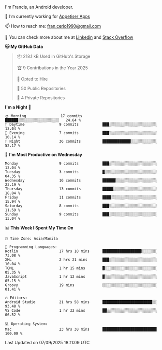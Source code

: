 
I'm Francis, an Android developer.

🔭 I’m currently working for [Appetiser Apps](http://appetiser.com.au)

📫 How to reach me: fran.cerio1990@gmail.com

👀 You can check more about me at [Linkedin](https://www.linkedin.com/in/francerio/) and [Stack Overflow](https://stackoverflow.com/users/1614267/fran-ceriu)



<!--START_SECTION:waka-->
**🐱 My GitHub Data** 

> 📦 218.1 kB Used in GitHub's Storage 
 > 
> 🏆 9 Contributions in the Year 2025
 > 
> 💼 Opted to Hire
 > 
> 📜 50 Public Repositories 
 > 
> 🔑 4 Private Repositories 
 > 
**I'm a Night 🦉** 

```text
🌞 Morning                17 commits          ██████░░░░░░░░░░░░░░░░░░░   24.64 % 
🌆 Daytime                9 commits           ███░░░░░░░░░░░░░░░░░░░░░░   13.04 % 
🌃 Evening                7 commits           ███░░░░░░░░░░░░░░░░░░░░░░   10.14 % 
🌙 Night                  36 commits          █████████████░░░░░░░░░░░░   52.17 % 
```
📅 **I'm Most Productive on Wednesday** 

```text
Monday                   9 commits           ███░░░░░░░░░░░░░░░░░░░░░░   13.04 % 
Tuesday                  3 commits           █░░░░░░░░░░░░░░░░░░░░░░░░   04.35 % 
Wednesday                16 commits          ██████░░░░░░░░░░░░░░░░░░░   23.19 % 
Thursday                 13 commits          █████░░░░░░░░░░░░░░░░░░░░   18.84 % 
Friday                   11 commits          ████░░░░░░░░░░░░░░░░░░░░░   15.94 % 
Saturday                 8 commits           ███░░░░░░░░░░░░░░░░░░░░░░   11.59 % 
Sunday                   9 commits           ███░░░░░░░░░░░░░░░░░░░░░░   13.04 % 
```


📊 **This Week I Spent My Time On** 

```text
🕑︎ Time Zone: Asia/Manila

💬 Programming Languages: 
Kotlin                   17 hrs 10 mins      ██████████████████░░░░░░░   73.08 % 
XML                      2 hrs 21 mins       ███░░░░░░░░░░░░░░░░░░░░░░   10.04 % 
TOML                     1 hr 15 mins        █░░░░░░░░░░░░░░░░░░░░░░░░   05.35 % 
JavaScript               1 hr 12 mins        █░░░░░░░░░░░░░░░░░░░░░░░░   05.15 % 
Groovy                   19 mins             ░░░░░░░░░░░░░░░░░░░░░░░░░   01.41 % 

🔥 Editors: 
Android Studio           21 hrs 58 mins      ███████████████████████░░   93.48 % 
VS Code                  1 hr 32 mins        ██░░░░░░░░░░░░░░░░░░░░░░░   06.52 % 

💻 Operating System: 
Mac                      23 hrs 30 mins      █████████████████████████   100.00 % 
```


 Last Updated on 07/09/2025 18:11:09 UTC
<!--END_SECTION:waka-->
